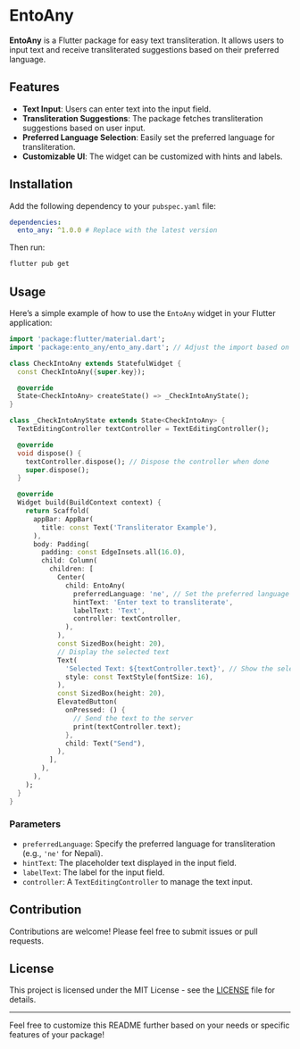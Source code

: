 # EntoAny

**EntoAny** is a Flutter package for easy text transliteration. It allows users to input text and receive transliterated suggestions based on their preferred language.

## Features

- **Text Input**: Users can enter text into the input field.
- **Transliteration Suggestions**: The package fetches transliteration suggestions based on user input.
- **Preferred Language Selection**: Easily set the preferred language for transliteration.
- **Customizable UI**: The widget can be customized with hints and labels.

## Installation

Add the following dependency to your `pubspec.yaml` file:

```yaml
dependencies:
  ento_any: ^1.0.0 # Replace with the latest version
```

Then run:

```bash
flutter pub get
```

## Usage

Here’s a simple example of how to use the `EntoAny` widget in your Flutter application:

```dart
import 'package:flutter/material.dart';
import 'package:ento_any/ento_any.dart'; // Adjust the import based on your package location

class CheckIntoAny extends StatefulWidget {
  const CheckIntoAny({super.key});

  @override
  State<CheckIntoAny> createState() => _CheckIntoAnyState();
}

class _CheckIntoAnyState extends State<CheckIntoAny> {
  TextEditingController textController = TextEditingController();

  @override
  void dispose() {
    textController.dispose(); // Dispose the controller when done
    super.dispose();
  }

  @override
  Widget build(BuildContext context) {
    return Scaffold(
      appBar: AppBar(
        title: const Text('Transliterator Example'),
      ),
      body: Padding(
        padding: const EdgeInsets.all(16.0),
        child: Column(
          children: [
            Center(
              child: EntoAny(
                preferredLanguage: 'ne', // Set the preferred language (e.g., Nepali)
                hintText: 'Enter text to transliterate',
                labelText: 'Text',
                controller: textController,
              ),
            ),
            const SizedBox(height: 20),
            // Display the selected text
            Text(
              'Selected Text: ${textController.text}', // Show the selected text
              style: const TextStyle(fontSize: 16),
            ),
            const SizedBox(height: 20),
            ElevatedButton(
              onPressed: () {
                // Send the text to the server
                print(textController.text);
              },
              child: Text("Send"),
            ),
          ],
        ),
      ),
    );
  }
}
```

### Parameters

- `preferredLanguage`: Specify the preferred language for transliteration (e.g., `'ne'` for Nepali).
- `hintText`: The placeholder text displayed in the input field.
- `labelText`: The label for the input field.
- `controller`: A `TextEditingController` to manage the text input.

## Contribution

Contributions are welcome! Please feel free to submit issues or pull requests.

## License

This project is licensed under the MIT License - see the [LICENSE](LICENSE) file for details.

---

Feel free to customize this README further based on your needs or specific features of your package!